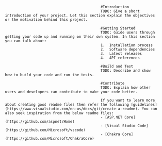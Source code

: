                                                 #Introduction 
                                                TODO: Give a short introduction of your project. Let this section explain the objectives or the motivation behind this project. 
                                                
                                                #Getting Started
                                                TODO: Guide users through getting your code up and running on their own system. In this section you can talk about:
                                                1.	Installation process
                                                2.	Software dependencies
                                                3.	Latest releases
                                                4.	API references
                                                
                                                #Build and Test
                                                TODO: Describe and show how to build your code and run the tests. 
                                                
                                                #Contribute
                                                TODO: Explain how other users and developers can contribute to make your code better. 
                                                
                                                If you want to learn more about creating good readme files then refer the following [guidelines](https://www.visualstudio.com/en-us/docs/git/create-a-readme). You can also seek inspiration from the below readme files:
                                                - [ASP.NET Core](https://github.com/aspnet/Home)
                                                - [Visual Studio Code](https://github.com/Microsoft/vscode)
                                                - [Chakra Core](https://github.com/Microsoft/ChakraCore)